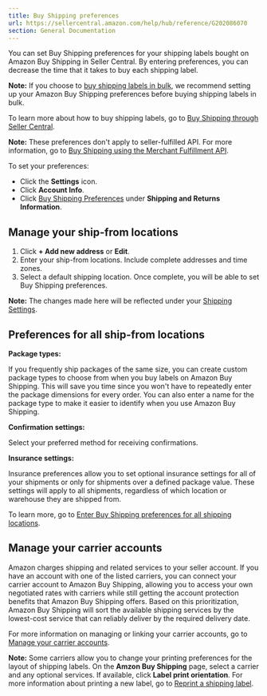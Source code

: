 ```yaml
---
title: Buy Shipping preferences
url: https://sellercentral.amazon.com/help/hub/reference/G202086070
section: General Documentation
---
```


You can set Buy Shipping preferences for your shipping labels bought on Amazon
Buy Shipping in Seller Central. By entering preferences, you can decrease the
time that it takes to buy each shipping label.

**Note:** If you choose to [buy shipping labels in bulk](/gp/help/202168950),
we recommend setting up your Amazon Buy Shipping preferences before buying
shipping labels in bulk.

To learn more about how to buy shipping labels, go to [Buy Shipping through
Seller Central](/gp/help/200202280).

**Note:** These preferences don't apply to seller-fulfilled API. For more
information, go to [Buy Shipping using the Merchant Fulfillment
API](/gp/help/201950090).

To set your preferences:

  * Click the **Settings** icon.
  * Click **Account Info**.
  * Click [Buy Shipping Preferences](/sbr/buyShippingPreferences) under **Shipping and Returns Information**.

## Manage your ship-from locations

  

  1. Click **\+ Add new address** or **Edit**.
  2. Enter your ship-from locations. Include complete addresses and time zones.
  3. Select a default shipping location. Once complete, you will be able to set Buy Shipping preferences.

**Note:** The changes made here will be reflected under your [Shipping
Settings](/sbr#settings).

## Preferences for all ship-from locations

**Package types:**

If you frequently ship packages of the same size, you can create custom
package types to choose from when you buy labels on Amazon Buy Shipping. This
will save you time since you won't have to repeatedly enter the package
dimensions for every order. You can also enter a name for the package type to
make it easier to identify when you use Amazon Buy Shipping.

**Confirmation settings:**

Select your preferred method for receiving confirmations.

**Insurance settings:**

Insurance preferences allow you to set optional insurance settings for all of
your shipments or only for shipments over a defined package value. These
settings will apply to all shipments, regardless of which location or
warehouse they are shipped from.

To learn more, go to [Enter Buy Shipping preferences for all shipping
locations](/gp/help/202143620).

## Manage your carrier accounts

Amazon charges shipping and related services to your seller account. If you
have an account with one of the listed carriers, you can connect your carrier
account to Amazon Buy Shipping, allowing you to access your own negotiated
rates with carriers while still getting the account protection benefits that
Amazon Buy Shipping offers. Based on this prioritization, Amazon Buy Shipping
will sort the available shipping services by the lowest-cost service that can
reliably deliver by the required delivery date.

For more information on managing or linking your carrier accounts, go to
[Manage your carrier accounts](/gp/help/200785170).

**Note:** Some carriers allow you to change your printing preferences for the
layout of shipping labels. On the **Amzon Buy Shipping** page, select a
carrier and any optional services. If available, click **Label print
orientation**. For more information about printing a new label, go to [Reprint
a shipping label](/gp/help/200202250).


